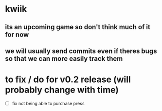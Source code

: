 # kwiik

## its an upcoming game so don't think much of it for now
## we will usually send commits even if theres bugs so that we can more easily track them

# to fix / do for v0.2 release (will probably change with time)
- [ ] fix not being able to purchase press
